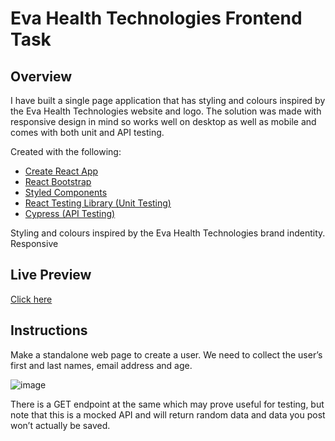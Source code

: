 # Eva Health Technologies Frontend Task

## Overview

I have built a single page application that has styling and colours inspired by the Eva Health Technologies website and logo. 
The solution was made with responsive design in mind so works well on desktop as well as mobile and comes with both unit and API testing.

Created with the following: 
- [Create React App](https://create-react-app.dev/)
- [React Bootstrap](https://react-bootstrap.github.io/)
- [Styled Components](https://styled-components.com/)
- [React Testing Library (Unit Testing)](https://testing-library.com/)
- [Cypress (API Testing)](https://www.cypress.io/)

Styling and colours inspired by the Eva Health Technologies brand indentity. Responsive

## Live Preview
[Click here](https://eva-frontend-task.vercel.app/)

## Instructions

Make a standalone web page to create a user. We need to collect the user’s first and
last names, email address and age.

![image](https://github.com/Craig-97/Eva-Frontend-Task/assets/41014229/6c0c928b-9156-45e9-84c7-97c99d3fb4ec)

There is a GET endpoint at the same which may prove useful for testing, but note that this is
a mocked API and will return random data and data you post won’t actually be saved.





